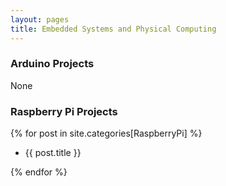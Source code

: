 ```yaml
---
layout: pages
title: Embedded Systems and Physical Computing
---
```


### Arduino Projects
None

### Raspberry Pi Projects
{% for post in site.categories[RaspberryPi] %}
    <ul>
    <li>{{ post.title }}</li>
    </ul>
{% endfor %}